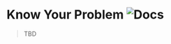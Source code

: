 # Know Your Problem ![Docs](https://img.shields.io/badge/Documentation%20Status-%7E10%25%20Minimal%20Outline-lightgrey?logo=Read%20the%20Docs)

> TBD
